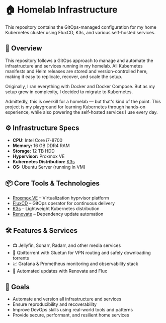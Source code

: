 # 🏠 Homelab Infrastructure

This repository contains the GitOps-managed configuration for my home Kubernetes cluster using FluxCD, K3s, and various self-hosted services.

## 🚀 Overview

This repository follows a GitOps approach to manage and automate the infrastructure and services running in my homelab. All Kubernetes manifests and Helm releases are stored and version-controlled here, making it easy to replicate, recover, and scale the setup.

Originally, I ran everything with Docker and Docker Compose. But as my setup grew in complexity, I decided to migrate to Kubernetes.

Admittedly, this is overkill for a homelab — but that's kind of the point. This project is my playground for learning Kubernetes through hands-on experience, while also powering the self-hosted services I use every day.

## ⚙️ Infrastructure Specs

- **CPU:** Intel Core i7-8700  
- **Memory:** 16 GB DDR4 RAM  
- **Storage:** 12 TB HDD  
- **Hypervisor:** Proxmox VE  
- **Kubernetes Distribution:** [K3s](https://k3s.io/)  
- **OS:** Ubuntu Server (running in VM)

## 📦 Core Tools & Technologies

- [Proxmox VE](https://www.proxmox.com/) – Virtualization hyprvisor platform
- [FluxCD](https://fluxcd.io/) – GitOps operator for continuous delivery
- [K3s](https://k3s.io/) – Lightweight Kubernetes distribution
- [Renovate](https://www.mend.io/free-developer-tools/renovate/) – Dependency update automation  

## 🛠️ Features & Services

- 📺 Jellyfin, Sonarr, Radarr, and other media services  
- 🔐 Qbittorrent with Gluetun for VPN routing and safely downloading torrents  
- 📈 Grafana & Prometheus monitoring and observability stack  
- 🔄 Automated updates with Renovate and Flux

## 📌 Goals

- Automate and version all infrastructure and services  
- Ensure reproducibility and recoverability  
- Improve DevOps skills using real-world tools and patterns  
- Provide secure, performant, and resilient home services 
